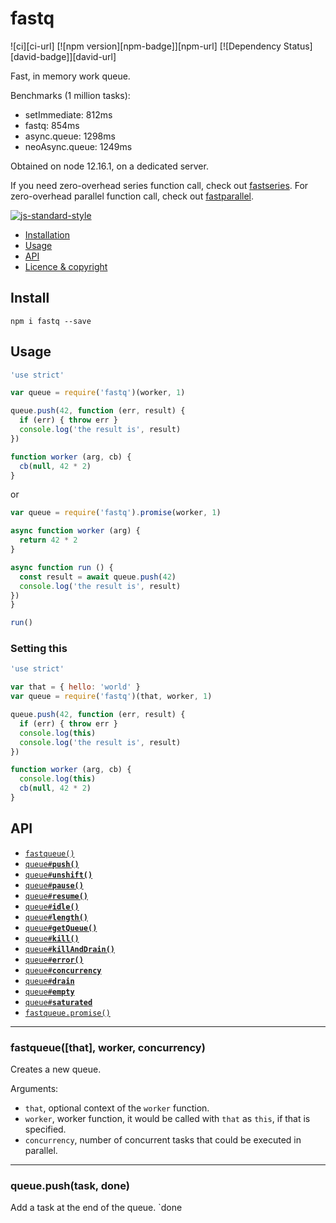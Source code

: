 # fastq

![ci][ci-url]
[![npm version][npm-badge]][npm-url]
[![Dependency Status][david-badge]][david-url]

Fast, in memory work queue.

Benchmarks (1 million tasks):

* setImmediate: 812ms
* fastq: 854ms
* async.queue: 1298ms
* neoAsync.queue: 1249ms

Obtained on node 12.16.1, on a dedicated server.

If you need zero-overhead series function call, check out
[fastseries](http://npm.im/fastseries). For zero-overhead parallel
function call, check out [fastparallel](http://npm.im/fastparallel).

[![js-standard-style](https://raw.githubusercontent.com/feross/standard/master/badge.png)](https://github.com/feross/standard)

  * <a href="#install">Installation</a>
  * <a href="#usage">Usage</a>
  * <a href="#api">API</a>
  * <a href="#license">Licence &amp; copyright</a>

## Install

`npm i fastq --save`

## Usage

```js
'use strict'

var queue = require('fastq')(worker, 1)

queue.push(42, function (err, result) {
  if (err) { throw err }
  console.log('the result is', result)
})

function worker (arg, cb) {
  cb(null, 42 * 2)
}
```

or

```js
var queue = require('fastq').promise(worker, 1)

async function worker (arg) {
  return 42 * 2
}

async function run () {
  const result = await queue.push(42)
  console.log('the result is', result)
})
}

run()
```

### Setting this

```js
'use strict'

var that = { hello: 'world' }
var queue = require('fastq')(that, worker, 1)

queue.push(42, function (err, result) {
  if (err) { throw err }
  console.log(this)
  console.log('the result is', result)
})

function worker (arg, cb) {
  console.log(this)
  cb(null, 42 * 2)
}
```

## API

* <a href="#fastqueue"><code>fastqueue()</code></a>
* <a href="#push"><code>queue#<b>push()</b></code></a>
* <a href="#unshift"><code>queue#<b>unshift()</b></code></a>
* <a href="#pause"><code>queue#<b>pause()</b></code></a>
* <a href="#resume"><code>queue#<b>resume()</b></code></a>
* <a href="#idle"><code>queue#<b>idle()</b></code></a>
* <a href="#length"><code>queue#<b>length()</b></code></a>
* <a href="#getQueue"><code>queue#<b>getQueue()</b></code></a>
* <a href="#kill"><code>queue#<b>kill()</b></code></a>
* <a href="#killAndDrain"><code>queue#<b>killAndDrain()</b></code></a>
* <a href="#error"><code>queue#<b>error()</b></code></a>
* <a href="#concurrency"><code>queue#<b>concurrency</b></code></a>
* <a href="#drain"><code>queue#<b>drain</b></code></a>
* <a href="#empty"><code>queue#<b>empty</b></code></a>
* <a href="#saturated"><code>queue#<b>saturated</b></code></a>
* <a href="#promise"><code>fastqueue.promise()</code></a>

-------------------------------------------------------
<a name="fastqueue"></a>
### fastqueue([that], worker, concurrency)

Creates a new queue.

Arguments:

* `that`, optional context of the `worker` function.
* `worker`, worker function, it would be called with `that` as `this`,
  if that is specified.
* `concurrency`, number of concurrent tasks that could be executed in
  parallel.

-------------------------------------------------------
<a name="push"></a>
### queue.push(task, done)

Add a task at the end of the queue. `done